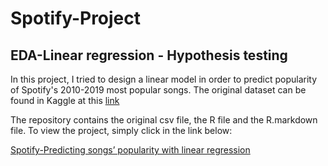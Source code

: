 # Spotify-Project
## EDA-Linear regression - Hypothesis testing


In this project, I tried to design a linear model in order to predict popularity of Spotify's 2010-2019 most popular songs. 
The original dataset can be found in Kaggle at this [link](https://www.kaggle.com/datasets/paradisejoy/top-hits-spotify-from-20002019?resource=download)

The repository contains the original csv file, the R file and the R.markdown file.
To view the project, simply click in the link below:

[Spotify-Predicting songs’ popularity with linear regression](https://htmlpreview.github.io/?https://github.com/GabrieleFulcheri/Spotify-Project/blob/e75630b025ebdc4149aad820e0fd3a0893303c98/Spotify_Project/Spotify-linear-regression.html)
